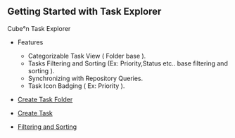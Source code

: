 ## Getting Started with Task Explorer ##

Cube°n Task Explorer

  * Features
    * Categorizable Task View ( Folder base ).
    * Tasks Filtering and Sorting (Ex: Priority,Status etc.. base filtering and sorting ).
    * Synchronizing with  Repository Queries.
    * Task Icon Badging ( Ex: Priority ).


  * [Create Task Folder](GS_Create_Task_Folder.md)

  * [Create Task](GS_Create_Task.md)

  * [Filtering and Sorting](GS_Task_Filtering.md)